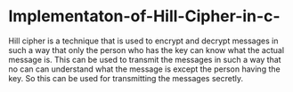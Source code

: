# Implementaton-of-Hill-Cipher-in-c-
Hill cipher is a technique that is used to encrypt and decrypt messages in such a way that only the person who has the key can know what the actual message is. This can be used to transmit the messages in such a way that no can can understand what the message is except the person having the key. So this can be used for transmitting the messages secretly.
